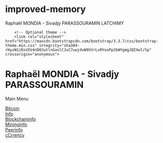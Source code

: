 # improved-memory
Raphaël MONDIA  -  Sivadjy PARASSOURAMIN LATCHIMY

<!DOCTYPE html>
<html>
  <head>
    <!-- Latest compiled and minified CSS -->
		<link rel="stylesheet" href="https://maxcdn.bootstrapcdn.com/bootstrap/3.3.7/css/bootstrap.min.css" integrity="sha384-BVYiiSIFeK1dGmJRAkycuHAHRg32OmUcww7on3RYdg4Va+PmSTsz/K68vbdEjh4u" crossorigin="anonymous">
	
		<!-- Optional theme -->
		<link rel="stylesheet" href="https://maxcdn.bootstrapcdn.com/bootstrap/3.3.7/css/bootstrap-theme.min.css" integrity="sha384-rHyoN1iRsVXV4nD0JutlnGaslCJuC7uwjduW9SVrLvRYooPp2bWYgmgJQIXwl/Sp" crossorigin="anonymous">

  <link rel="stylesheet"    		media="all"		type="text/css" 	href="./styles/design.css"   />
  <script type="text/javascript" src="../js/jquery.js"></script>
  </head>
  
  <body>
    <h1>Raphaël MONDIA - Sivadjy PARASSOURAMIN</h1>
    <p>Main Menu</p>
    <a href = "/bitcoin">Bitcoin</a><br>
    <a href = "/WS/info/">Info</a><br>
    <a href = "/WS/blockchaininfo/">Blockchaininfo</a><br>
    <a href = "/WS/mininginfo/">Mininginfo</a><br>
    <a href = "/WS/peerinfo/">Peerinfo</a><br>
    <a href = "/bitcoin/currency/">cCrrency</a><br>
	  
  </body>
</html>

